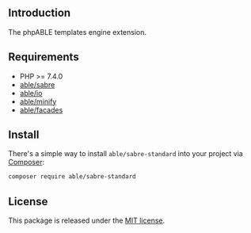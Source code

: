 ## Introduction
The phpABLE templates engine extension. 

## Requirements
* PHP >= 7.4.0
* [able/sabre](https://github.com/phpable/sabre)
* [able/io](https://github.com/phpable/io)
* [able/minify](https://github.com/phpable/minify)
* [able/facades](https://github.com/phpable/facades)


## Install
There's a simple way to install ```able/sabre-standard``` into your project via [Composer](http://getcomposer.org):

```bash
composer require able/sabre-standard
```

## License
This package is released under the [MIT license](https://github.com/phpable/sabre-standard/blob/master/LICENSE).
 
